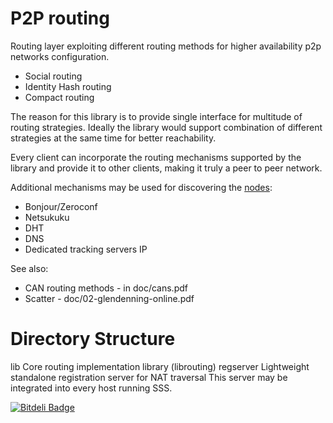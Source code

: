 P2P routing
===========

Routing layer exploiting different routing methods for higher availability p2p
networks configuration.

* Social routing
* Identity Hash routing
* Compact routing

The reason for this library is to provide single interface for multitude of routing
strategies. Ideally the library would support combination of different strategies at the same
time for better reachability.

Every client can incorporate the routing mechanisms supported by the library and provide it
to other clients, making it truly a peer to peer network.

Additional mechanisms may be used for discovering the [nodes](http://en.wikipedia.org/wiki/Bootstrapping_node):
* Bonjour/Zeroconf
* Netsukuku
* DHT
* DNS
* Dedicated tracking servers IP

See also:
* CAN routing methods - in doc/cans.pdf
* Scatter - doc/02-glendenning-online.pdf

Directory Structure
===================

lib         Core routing implementation library (librouting)
regserver   Lightweight standalone registration server for NAT traversal
            This server may be integrated into every host running SSS.


[![Bitdeli Badge](https://d2weczhvl823v0.cloudfront.net/berkus/librouting/trend.png)](https://bitdeli.com/free "Bitdeli Badge")

